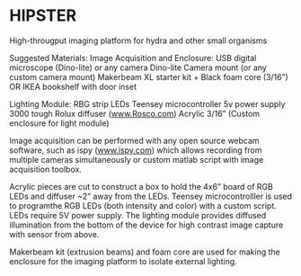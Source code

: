 # HIPSTER
High-througput imaging platform for hydra and other small organisms




Suggested Materials:
  Image Acquisition and Enclosure:
  USB digital microscope (Dino-lite) or any camera
  Dino-lite Camera mount (or any custom camera mount)
  Makerbeam XL starter kit + Black foam core (3/16”) OR IKEA bookshelf with door inset

Lighting Module:
  RBG strip LEDs
  Teensey microcontroller
  5v power supply
  3000 tough Rolux diffuser (www.Rosco.com)
  Acrylic 3/16” (Custom enclosure for light module)

Image acquisition can be performed with any open source webcam software, such as ispy (www.ispy.com) which allows recording from multiple cameras simultaneously or custom matlab script with image acquisition toolbox.

Acrylic pieces are cut to construct a box to hold the 4x6” board of RGB LEDs and diffuser ~2” away from the LEDs. Teensey microcontrolller is used to programthe RGB LEDs (both intensity and color) with a custom script. LEDs require 5V power supply. The lighting module provides diffused illumination from the bottom of the device for high contrast image capture with sensor from above.

Makerbeam kit (extrusion beams) and foam core are used for making the enclosure for the imaging platform to isolate external lighting.


